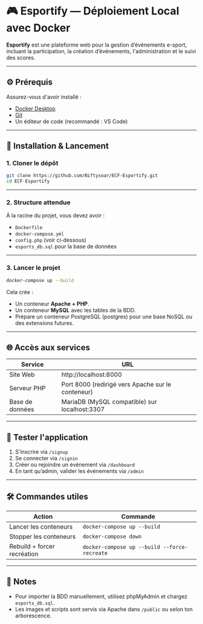 # 🎮 Esportify — Déploiement Local avec Docker

**Esportify** est une plateforme web pour la gestion d’événements e-sport, incluant la participation, la création d’événements, l'administration et le suivi des scores.

---

## ⚙️ Prérequis

Assurez-vous d'avoir installé :

- [Docker Desktop](https://www.docker.com/products/docker-desktop/)
- [Git](https://git-scm.com/)
- Un éditeur de code (recommandé : VS Code)

---

## 🚀 Installation & Lancement

### 1. Cloner le dépôt

```bash
git clone https://github.com/Niftysoar/ECF-Esportify.git
cd ECF-Esportify
```

---

### 2. Structure attendue

À la racine du projet, vous devez avoir :

- `Dockerfile`
- `docker-compose.yml`
- `config.php` (voir ci-dessous)
- `esports_db.sql` pour la base de données

---

### 3. Lancer le projet

```bash
docker-compose up --build
```

Cela crée :

- Un conteneur **Apache + PHP**.
- Un conteneur **MySQL** avec les tables de la BDD.
- Prépare un conteneur PostgreSQL (postgres) pour une base NoSQL ou des extensions futures.

---

## 🌐 Accès aux services

| Service        | URL                          |
|----------------|-------------------------------|
| Site Web       | http://localhost:8000         |
| Serveur PHP    | Port 8000 (redirigé vers Apache sur le conteneur)                        |
| Base de données   | MariaDB (MySQL compatible) sur localhost:3307                        |

---

## 🧪 Tester l'application

1. S'inscrire via `/signup`
2. Se connecter via `/signin`
3. Créer ou rejoindre un événement via `/dashboard`
4. En tant qu’admin, valider les événements via `/admin`

---

## 🛠️ Commandes utiles

| Action                    | Commande                                 |
|---------------------------|------------------------------------------|
| Lancer les conteneurs     | `docker-compose up --build`              |
| Stopper les conteneurs    | `docker-compose down`                    |
| Rebuild + forcer recréation | `docker-compose up --build --force-recreate` |

---

## 🧾 Notes

- Pour importer la BDD manuellement, utilisez phpMyAdmin et chargez `esports_db.sql`.
- Les images et scripts sont servis via Apache dans `/public` ou selon ton arborescence.
